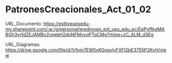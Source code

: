 # PatronesCreacionales_Act_01_02  

URL_Documento: https://estliveupsedu-my.sharepoint.com/:w:/g/personal/eredrovan_est_ups_edu_ec/EePyffkgMABGh3yrfdZEJAMBv2vpekH2doNFMxvqPTpCMg?rtime=zC_ALM_d3Eg  

URL_Diagramas: https://drive.google.com/file/d/1rfnm7EW5xKGxgylyFXFl2bE3755P2KyH/view  
